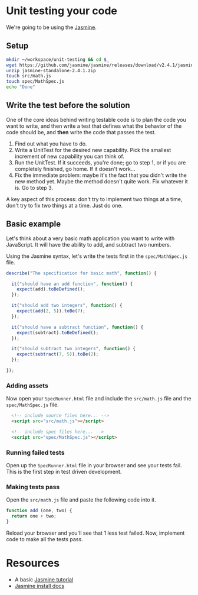 # Unit testing your code

We're going to be using the [Jasmine](https://jasmine.github.io/2.4/introduction.html).

## Setup

```bash
mkdir ~/workspace/unit-testing && cd $_
wget https://github.com/jasmine/jasmine/releases/download/v2.4.1/jasmine-standalone-2.4.1.zip
unzip jasmine-standalone-2.4.1.zip
touch src/math.js
touch spec/MathSpec.js
echo "Done"
```

## Write the test before the solution

One of the core ideas behind writing testable code is to plan the code you want to write, and then write a test that defines what the behavior of the code should be, and **then** write the code that passes the test.

1. Find out what you have to do.
1. Write a UnitTest for the desired new capability. Pick the smallest increment of new capability you can think of.
1. Run the UnitTest. If it succeeds, you're done; go to step 1, or if you are completely finished, go home. If it doesn't work...
1. Fix the immediate problem: maybe it's the fact that you didn't write the new method yet. Maybe the method doesn't quite work. Fix whatever it is. Go to step 3.

A key aspect of this process: don't try to implement two things at a time, don't try to fix two things at a time. Just do one.

## Basic example

Let's think about a very basic math application you want to write with JavaScript. It will have the ability to add, and subtract two numbers.

Using the Jasmine syntax, let's write the tests first in the `spec/MathSpec.js` file.

```js
describe("The specification for basic math", function() {

  it("should have an add function", function() {
    expect(add).toBeDefined();
  });

  it("should add two integers", function() {
    expect(add(2, 5)).toBe(7);
  });

  it("should have a subtract function", function() {
    expect(subtract).toBeDefined();
  });

  it("should subtract two integers", function() {
    expect(subtract(7, 5)).toBe(2);
  });

});
```

### Adding assets

Now open your `SpecRunner.html` file and include the `src/math.js` file and the `spec/MathSpec.js` file.

```html
  <!-- include source files here... -->
  <script src="src/math.js"></script>

  <!-- include spec files here... -->
  <script src="spec/MathSpec.js"></script>
```

### Running failed tests

Open up the `SpecRunner.html` file in your browser and see your tests fail. This is the first step in test driven development.

### Making tests pass

Open the `src/math.js` file and paste the following code into it.

```js
function add (one, two) {
  return one + two;
}
```

Reload your browser and you'll see that 1 less test failed. Now, implement code to make all the tests pass.

# Resources

* A basic [Jasmine tutorial](http://evanhahn.com/how-do-i-jasmine/)
* [Jasmine install docs](https://github.com/jasmine/jasmine#installation)
